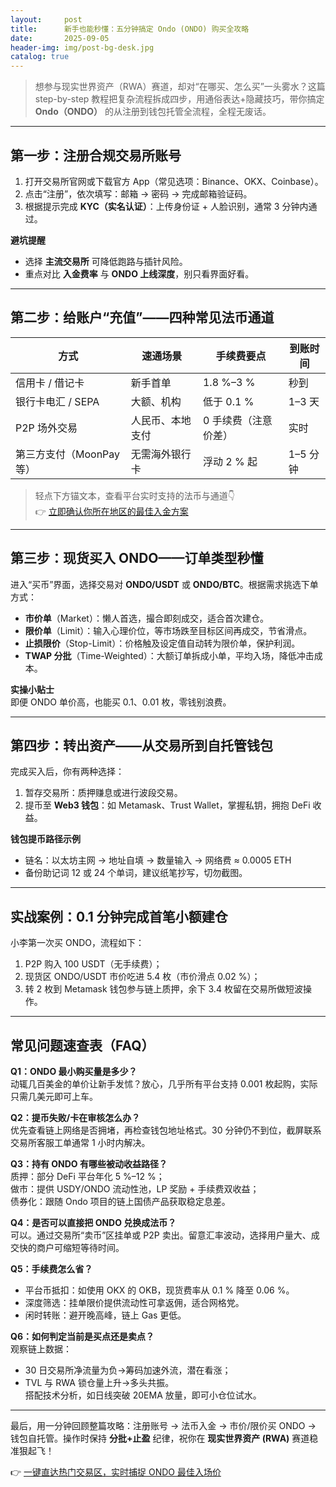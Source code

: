 ```yaml
---
layout:     post
title:      新手也能秒懂：五分钟搞定 Ondo (ONDO) 购买全攻略
date:       2025-09-05
header-img: img/post-bg-desk.jpg
catalog: true
---
```


> 想参与现实世界资产（RWA）赛道，却对“在哪买、怎么买”一头雾水？这篇 step-by-step 教程把复杂流程拆成四步，用通俗表达+隐藏技巧，带你搞定 **Ondo（ONDO）** 的从注册到钱包托管全流程，全程无废话。

---

## 第一步：注册合规交易所账号
1. 打开交易所官网或下载官方 App（常见选项：Binance、OKX、Coinbase）。  
2. 点击“注册”，依次填写：邮箱 → 密码 → 完成邮箱验证码。  
3. 根据提示完成 **KYC（实名认证）**：上传身份证 + 人脸识别，通常 3 分钟内通过。

**避坑提醒**  
- 选择 **主流交易所** 可降低跑路与插针风险。  
- 重点对比 **入金费率** 与 **ONDO 上线深度**，别只看界面好看。

---

## 第二步：给账户“充值”——四种常见法币通道
| 方式                | 速通场景          | 手续费要点           | 到账时间 |
|---------------------|-------------------|----------------------|----------|
| 信用卡 / 借记卡      | 新手首单          | 1.8 %–3 %            | 秒到     |
| 银行卡电汇 / SEPA    | 大额、机构        | 低于 0.1 %           | 1–3 天   |
| P2P 场外交易          | 人民币、本地支付   | 0 手续费（注意价差） | 实时     |
| 第三方支付（MoonPay 等）| 无需海外银行卡     | 浮动 2 % 起            | 1–5 分钟 |

> 轻点下方锚文本，查看平台实时支持的法币与通道👇  
👉 [立即确认你所在地区的最佳入金方案](https://okxdog.com/)

---

## 第三步：现货买入 ONDO——订单类型秒懂
进入“买币”界面，选择交易对 **ONDO/USDT** 或 **ONDO/BTC**。根据需求挑选下单方式：

- **市价单**（Market）：懒人首选，撮合即刻成交，适合首次建仓。  
- **限价单**（Limit）：输入心理价位，等市场跌至目标区间再成交，节省滑点。  
- **止损限价**（Stop-Limit）：价格触及设定值自动转为限价单，保护利润。  
- **TWAP 分批**（Time-Weighted）：大额订单拆成小单，平均入场，降低冲击成本。

**实操小贴士**  
即便 ONDO 单价高，也能买 0.1、0.01 枚，零钱别浪费。

---

## 第四步：转出资产——从交易所到自托管钱包
完成买入后，你有两种选择：

1. 暂存交易所：质押赚息或进行波段交易。  
2. 提币至 **Web3 钱包**：如 Metamask、Trust Wallet，掌握私钥，拥抱 DeFi 收益。

**钱包提币路径示例**  
- 链名：以太坊主网 → 地址自填 → 数量输入 → 网络费 ≈ 0.0005 ETH  
- 备份助记词 12 或 24 个单词，建议纸笔抄写，切勿截图。

---

## 实战案例：0.1 分钟完成首笔小额建仓
小李第一次买 ONDO，流程如下：  
1. P2P 购入 100 USDT（无手续费）；  
2. 现货区 ONDO/USDT 市价吃进 5.4 枚（市价滑点 0.02 %）；  
3. 转 2 枚到 Metamask 钱包参与链上质押，余下 3.4 枚留在交易所做短波操作。

---

## 常见问题速查表（FAQ）

**Q1：ONDO 最小购买量是多少？**  
动辄几百美金的单价让新手发怵？放心，几乎所有平台支持 0.001 枚起购，实际只需几美元即可上车。

**Q2：提币失败/卡在审核怎么办？**  
优先查看链上网络是否拥堵，再检查钱包地址格式。30 分钟仍不到位，截屏联系交易所客服工单通常 1 小时内解决。

**Q3：持有 ONDO 有哪些被动收益路径？**  
质押：部分 DeFi 平台年化 5 %–12 %；  
做市：提供 USDY/ONDO 流动性池，LP 奖励 + 手续费双收益；  
债券化：跟随 Ondo 项目的链上国债产品获取稳定息差。

**Q4：是否可以直接把 ONDO 兑换成法币？**  
可以。通过交易所“卖币”区挂单或 P2P 卖出。留意汇率波动，选择用户量大、成交快的商户可缩短等待时间。

**Q5：手续费怎么省？**  
- 平台币抵扣：如使用 OKX 的 OKB，现货费率从 0.1 % 降至 0.06 %。  
- 深度筛选：挂单限价提供流动性可拿返佣，适合网格党。  
- 闲时转账：避开晚高峰，链上 Gas 更低。

**Q6：如何判定当前是买点还是卖点？**  
观察链上数据：  
- 30 日交易所净流量为负→筹码加速外流，潜在看涨；  
- TVL 与 RWA 锁仓量上升→多头共振。  
搭配技术分析，如日线突破 20EMA 放量，即可小仓位试水。

---

最后，用一分钟回顾整篇攻略：注册账号 → 法币入金 → 市价/限价买 ONDO → 钱包自托管。操作时保持 **分批+止盈** 纪律，祝你在 **现实世界资产 (RWA)** 赛道稳准狠起飞！

👉 [一键直达热门交易区，实时捕捉 ONDO 最佳入场价](https://okxdog.com/)